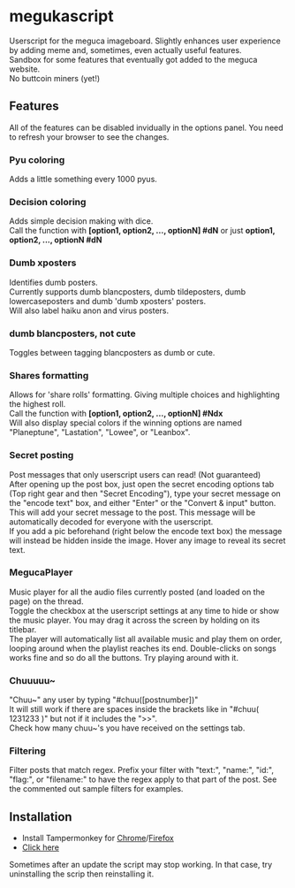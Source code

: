 # megukascript
Userscript for the meguca imageboard. Slightly enhances user experience by adding meme and, sometimes, even actually useful features. <br>
Sandbox for some features that eventually got added to the meguca website.<br>
No buttcoin miners (yet!)

## Features
All of the features can be disabled invidually in the options panel. You need to refresh your browser to see the changes.

### Pyu coloring
Adds a little something every 1000 pyus.

### Decision coloring
Adds simple decision making with dice. <br />
Call the function with <b>[option1, option2, ..., optionN] #dN</b> or just <b>option1, option2, ..., optionN #dN</b>

### Dumb xposters
Identifies dumb posters. <br />
Currently supports dumb blancposters, dumb tildeposters, dumb lowercaseposters and dumb 'dumb xposters' posters. <br>
Will also label haiku anon and virus posters.

### dumb blancposters, not cute
Toggles between tagging blancposters as dumb or cute.

### Shares formatting
Allows for 'share rolls' formatting. Giving multiple choices and highlighting the highest roll. <br />
Call the function with <b>[option1, option2, ..., optionN] #Ndx</b> <br>
Will also display special colors if the winning options are named "Planeptune", "Lastation", "Lowee", or "Leanbox".

### Secret posting
Post messages that only userscript users can read! (Not guaranteed) <br/>
After opening up the post box, just open the secret encoding options tab (Top right gear and then "Secret Encoding"), type your secret message on the "encode text" box, and either "Enter" or the "Convert & input" button. This will add your secret message to the post. This message will be automatically decoded for everyone with the userscript. <br/>
If you add a pic beforehand (right below the encode text box) the message will instead be hidden inside the image. Hover any image to reveal its secret text.

### MegucaPlayer
Music player for all the audio files currently posted (and loaded on the page) on the thread. <br>
Toggle the checkbox at the userscript settings at any time to hide or show the music player. You may drag it across the screen by holding on its titlebar. <br>
The player will automatically list all available music and play them on order, looping around when the playlist reaches its end. Double-clicks on songs works fine and so do all the buttons. Try playing around with it.

### Chuuuuu~
"Chuu~" any user by typing "#chuu([postnumber])"<br>
It will still work if there are spaces inside the brackets like in "#chuu( 1231233 )" but not if it includes the ">>".<br>
Check how many chuu~'s you have received on the settings tab.

### Filtering
Filter posts that match regex.  Prefix your filter with "text:", "name:", "id:", "flag:", or "filename:" to have the regex apply to that part of the post.  See the commented out sample filters for examples.

## Installation
<ul>
 <li>Install Tampermonkey for <a href="https://chrome.google.com/webstore/detail/tampermonkey/dhdgffkkebhmkfjojejmpbldmpobfkfo?  hl=en">Chrome</a>/<a href="https://addons.mozilla.org/en-US/firefox/addon/tampermonkey/">Firefox</a></li>
 <li><a href="../../raw/master/meguca.user.js">Click here</a>
</ul>
Sometimes after an update the script may stop working.  In that case, try uninstalling the scrip then reinstalling it.
